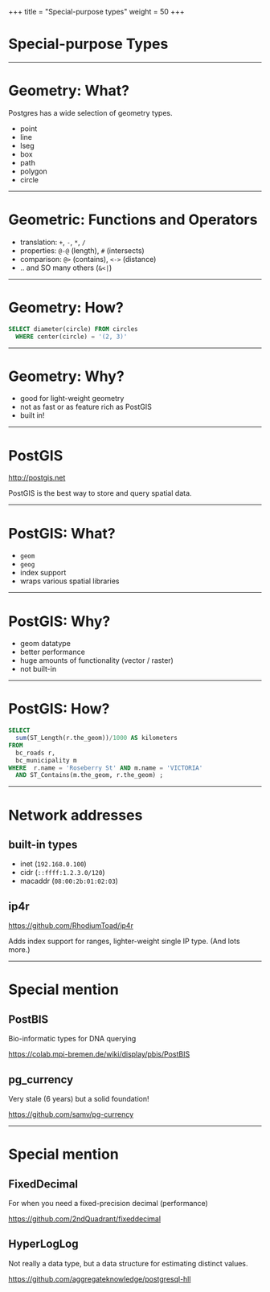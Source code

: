 +++
title = "Special-purpose types"
weight = 50
+++

# Special-purpose Types
---

# Geometry: What?

Postgres has a wide selection of geometry types.

 * point
 * line
 * lseg
 * box
 * path
 * polygon
 * circle

---

# Geometric: Functions and Operators

 * translation: `+`, `-`, `*`, `/`
 * properties: `@-@` (length), `#` (intersects)
 * comparison: `@>` (contains), `<->` (distance)
 * .. and SO many others (`&<|`)
---

# Geometry: How?

````sql
SELECT diameter(circle) FROM circles
  WHERE center(circle) = '(2, 3)'
````

---

# Geometry: Why?

 * good for light-weight geometry
 * not as fast or as feature rich as PostGIS
 * built in!

---

# PostGIS

http://postgis.net

PostGIS is the best way to store and query spatial data.

---

# PostGIS: What?

 * `geom`
 * `geog`
 * index support
 * wraps various spatial libraries

---

# PostGIS: Why?

 * geom datatype
 * better performance
 * huge amounts of functionality (vector / raster)
 * not built-in
 
---

# PostGIS: How?

````sql
SELECT
  sum(ST_Length(r.the_geom))/1000 AS kilometers
FROM
  bc_roads r,
  bc_municipality m
WHERE  r.name = 'Roseberry St' AND m.name = 'VICTORIA'
  AND ST_Contains(m.the_geom, r.the_geom) ;
````

---
# Network addresses

## built-in types

 * inet (`192.168.0.100`)
 * cidr (`::ffff:1.2.3.0/120`)
 * macaddr (`08:00:2b:01:02:03`)

## ip4r

https://github.com/RhodiumToad/ip4r

Adds index support for ranges, lighter-weight single IP type.
(And lots more.)

---
# Special mention

## PostBIS
Bio-informatic types for DNA querying

https://colab.mpi-bremen.de/wiki/display/pbis/PostBIS

## pg_currency
Very stale (6 years) but a solid foundation!

https://github.com/samv/pg-currency

---
# Special mention

## FixedDecimal
For when you need a fixed-precision decimal (performance)

https://github.com/2ndQuadrant/fixeddecimal

## HyperLogLog
Not really a data type, but a data structure for estimating distinct values.

https://github.com/aggregateknowledge/postgresql-hll

